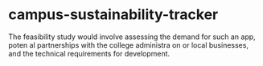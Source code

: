 # campus-sustainability-tracker
The  feasibility study would involve assessing the demand for such an app, poten al partnerships  with the college administra on or local businesses, and the technical requirements for  development.
